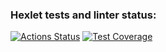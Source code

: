 ### Hexlet tests and linter status:
[![Actions Status](https://github.com/MaishevK/frontend-project-44/actions/workflows/hexlet-check.yml/badge.svg)](https://github.com/MaishevK/frontend-project-44/actions)
[![Test Coverage](https://api.codeclimate.com/v1/badges/31326ddef88566f9cdf9/test_coverage)](https://codeclimate.com/github/MaishevK/frontend-project-44/test_coverage)

